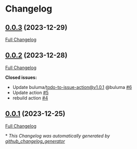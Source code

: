 # Changelog

## [0.0.3](https://github.com/buluma/ansible-role-beats/tree/0.0.3) (2023-12-29)

[Full Changelog](https://github.com/buluma/ansible-role-beats/compare/0.0.2...0.0.3)

## [0.0.2](https://github.com/buluma/ansible-role-beats/tree/0.0.2) (2023-12-28)

[Full Changelog](https://github.com/buluma/ansible-role-beats/compare/0.0.1...0.0.2)

**Closed issues:**

- Update buluma/todo-to-issue-action@v1.0.1 @buluma [\#6](https://github.com/buluma/ansible-role-beats/issues/6)
- Update action [\#5](https://github.com/buluma/ansible-role-beats/issues/5)
- rebuild action [\#4](https://github.com/buluma/ansible-role-beats/issues/4)

## [0.0.1](https://github.com/buluma/ansible-role-beats/tree/0.0.1) (2023-12-25)

[Full Changelog](https://github.com/buluma/ansible-role-beats/compare/e131304b9effe58acccaeb77a21437d45a30b0e6...0.0.1)



\* *This Changelog was automatically generated by [github_changelog_generator](https://github.com/github-changelog-generator/github-changelog-generator)*
